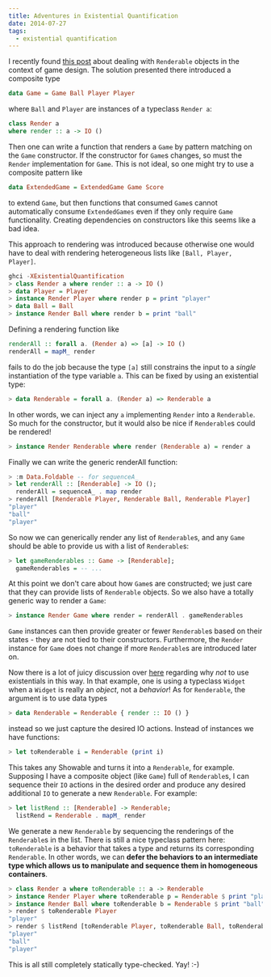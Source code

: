 ```yaml
---
title: Adventures in Existential Quantification 
date: 2014-07-27
tags: 
  - existential quantification
---
```


I recently found [this post](http://robots.thoughtbot.com/thinking-in-types)
about dealing with `Renderable` objects in the context of game design. The
solution presented there introduced a composite type

```haskell
data Game = Game Ball Player Player
```

where `Ball` and `Player` are instances of a typeclass `Render a`:

```haskell
class Render a
where render :: a -> IO ()
```

Then one can write a function that renders a `Game` by pattern matching on the
`Game` constructor. If the constructor for `Game`s changes, so must the `Render`
implementation for `Game`. This is not ideal, so one might try to use a composite
pattern like 

```haskell
data ExtendedGame = ExtendedGame Game Score 
```

to extend `Game`, but then functions that consumed `Game`s cannot automatically
consume `ExtendedGames` even if they only require `Game` functionality. Creating
dependencies on constructors like this seems like a bad idea. 

This approach to rendering was introduced because otherwise one would have to
deal with rendering heterogeneous lists like `[Ball, Player, Player]`.  

```haskell
ghci -XExistentialQuantification
> class Render a where render :: a -> IO () 
> data Player = Player
> instance Render Player where render p = print "player"
> data Ball = Ball
> instance Render Ball where render b = print "ball" 
```

Defining a rendering function like

```haskell
renderAll :: forall a. (Render a) => [a] -> IO ()
renderAll = mapM_ render
```

fails to do the job because the type `[a]` still constrains the input to a
*single* instantiation of the type variable `a`. This can be fixed by using an
existential type:

```haskell
> data Renderable = forall a. (Render a) => Renderable a
```

In other words, we can inject any `a` implementing `Render` into a `Renderable`. So
much for the constructor, but it would also be nice if `Renderable`s could be
rendered!

```haskell
> instance Render Renderable where render (Renderable a) = render a
```

Finally we can write the generic renderAll function:

```haskell
> :m Data.Foldable -- for sequenceA_ 
> let renderAll :: [Renderable] -> IO (); 
  renderAll = sequenceA_ . map render 
> renderAll [Renderable Player, Renderable Ball, Renderable Player]
"player"
"ball"
"player"
```

So now we can generically render any list of `Renderable`s, and any `Game` should be
able to provide us with a list of `Renderable`s:

```haskell
> let gameRenderables :: Game -> [Renderable]; 
  gameRenderables = -- ...
```

At this point we don't care about how `Game`s are constructed; we just care that
they can provide lists of `Renderable` objects. So we also have a totally generic
way to render a `Game`:

```haskell
> instance Render Game where render = renderAll . gameRenderables
```

`Game` instances can then provide greater or fewer `Renderable`s based on their
states - they are not tied to their constructors. Furthermore, the `Render`
instance for `Game` does not change if more `Renderable`s are introduced later on.

Now there is a lot of juicy discussion over
[here](http://lukepalmer.wordpress.com/2010/01/24/haskell-antipattern-existential-typeclass)
regarding why *not* to use existentials in this way. In that example, one is
using a typeclass `Widget` when a `Widget` is really an *object*, not a
*behavior*! As for `Renderable`, the argument is to use data types

```haskell
> data Renderable = Renderable { render :: IO () }
```

instead so we just capture the desired IO actions. Instead of instances we have
functions:

```haskell
> let toRenderable i = Renderable (print i)
```

This takes any Showable and turns it into a `Renderable`, for example. Supposing I
have a composite object (like `Game`) full of `Renderable`s, I can sequence their `IO`
actions in the desired order and produce any desired additional `IO` to generate a
new `Renderable`. For example:

```haskell
> let listRend :: [Renderable] -> Renderable; 
  listRend = Renderable . mapM_ render
```

We generate a new `Renderable` by sequencing the renderings of the `Renderable`s in
the list. There is still a nice typeclass pattern here: `toRenderable` is a
behavior that takes a type and returns its corresponding `Renderable`. In other
words, we can **defer the behaviors to an intermediate type which allows us to
manipulate and sequence them in homogeneous containers**.

```haskell
> class Render a where toRenderable :: a -> Renderable
> instance Render Player where toRenderable p = Renderable $ print "player"
> instance Render Ball where toRenderable b = Renderable $ print "ball"
> render $ toRenderable Player
"player"
> render $ listRend [toRenderable Player, toRenderable Ball, toRenderable Player]
"player"
"ball"
"player"
```

This is all still completely statically type-checked. Yay! :-)

